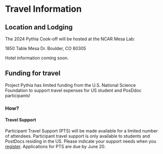 # Travel Information

## Location and Lodging

The 2024 Pythia Cook-off will be hosted at the NCAR Mesa Lab:

1850 Table Mesa Dr.
Boulder, CO 80305

Hotel information coming soon.

## Funding for travel

Project Pythia has limited funding from the U.S. National Science Foundation to support travel expenses for US student and PosDdoc participants!

### How?

#### Travel Support

Participant Travel Support (PTS) will be made available for a limited number of attendees. Participant travel support is only available to students and PostDocs residing in the US. Please indicate your support needs when you [register](https://www.eventsquid.com/contestant-reg.cfm?event_id=27191). Applications for PTS are due by June 20.
